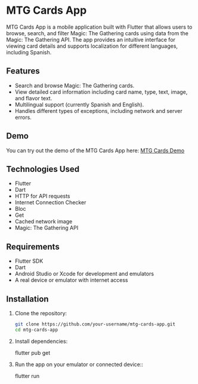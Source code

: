 # MTG Cards App

MTG Cards App is a mobile application built with Flutter that allows users to browse, search, and filter Magic: The Gathering cards using data from the Magic: The Gathering API. The app provides an intuitive interface for viewing card details and supports localization for different languages, including Spanish.

## Features

- Search and browse Magic: The Gathering cards.
- View detailed card information including card name, type, text, image, and flavor text.
- Multilingual support (currently Spanish and English).
- Handles different types of exceptions, including network and server errors.

## Demo

You can try out the demo of the MTG Cards App here:
[MTG Cards Demo](https://your-demo-link.com) 


## Technologies Used

- Flutter
- Dart
- HTTP for API requests
- Internet Connection Checker
- Bloc
- Get
- Cached network image
- Magic: The Gathering API

## Requirements

- Flutter SDK
- Dart
- Android Studio or Xcode for development and emulators
- A real device or emulator with internet access

## Installation

1. Clone the repository:

   ```bash
   git clone https://github.com/your-username/mtg-cards-app.git
   cd mtg-cards-app

2. Install dependencies:

    flutter pub get

3. Run the app on your emulator or connected device::

    flutter run

